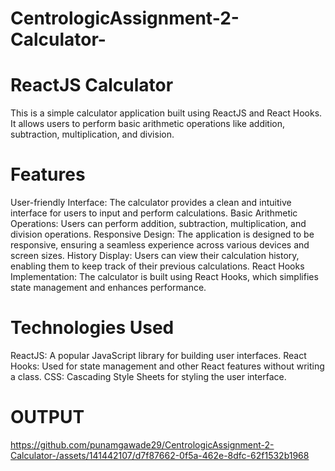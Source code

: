 # CentrologicAssignment-2-Calculator-

# ReactJS Calculator
This is a simple calculator application built using ReactJS and React Hooks. It allows users to perform basic arithmetic operations like addition, subtraction, multiplication, and division.

# Features
User-friendly Interface: The calculator provides a clean and intuitive interface for users to input and perform calculations.
Basic Arithmetic Operations: Users can perform addition, subtraction, multiplication, and division operations.
Responsive Design: The application is designed to be responsive, ensuring a seamless experience across various devices and screen sizes.
History Display: Users can view their calculation history, enabling them to keep track of their previous calculations.
React Hooks Implementation: The calculator is built using React Hooks, which simplifies state management and enhances performance.
# Technologies Used
ReactJS: A popular JavaScript library for building user interfaces.
React Hooks: Used for state management and other React features without writing a class.
CSS: Cascading Style Sheets for styling the user interface.

# OUTPUT



https://github.com/punamgawade29/CentrologicAssignment-2-Calculator-/assets/141442107/d7f87662-0f5a-462e-8dfc-62f1532b1968

